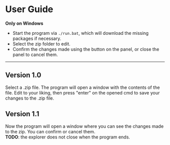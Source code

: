 <h1>User Guide</h1>
<b>Only on Windows</b>
<ul>
<li>Start the program via <code>./run.bat</code>, which will download the missing packages if necessary.</li>
<li>Select the zip folder to edit. </li>
<li>Confirm the changes made using the button on the panel, or close the panel to cancel them.</li>
</ul>
<hr>

<h2>Version 1.0</h2>
Select a .zip file. The program will open a window with the contents of the file. Edit to your liking, then press "enter" on the opened cmd to save your changes to the .zip file.

<h2>Version 1.1</h2>
Now the program will open a window where you can see the changes made to the zip. You can confirm or cancel them.
<br><b>TODO</b>: the explorer does not close when the program ends.